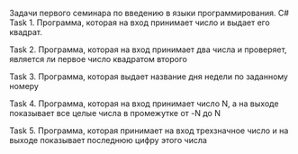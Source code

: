 Задачи первого семинара по введению в языки программирования. C#
Task 1.
Программа, которая на вход принимает число и выдает его квадрат.

Task 2.
Программа, которая на вход принимает два числа и проверяет, является ли первое число квадратом второго

Task 3.
Программа, которая выдает название дня недели по заданному номеру

Task 4.
Программа, которая на вход принимает число N, а на выходе показывает все целые числа в промежутке от -N до N

Task 5.
Программа, которая принимает на вход трехзначное число и на выходе показывает последнюю цифру этого числа
